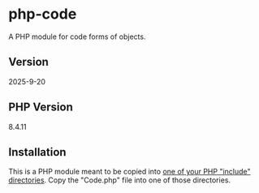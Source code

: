 # php-code
A PHP module for code forms of objects.

## Version
2025-9-20

## PHP Version
8.4.11

## Installation
This is a PHP module meant to be copied into [one of your PHP "include" directories](https://www.php.net/manual/en/ini.core.php#ini.include-path). Copy the "Code.php" file into one of those directories.
